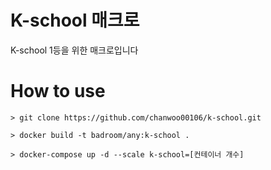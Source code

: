 # K-school 매크로

K-school 1등을 위한 매크로입니다

# How to use

```
> git clone https://github.com/chanwoo00106/k-school.git

> docker build -t badroom/any:k-school .

> docker-compose up -d --scale k-school=[컨테이너 개수]
```
